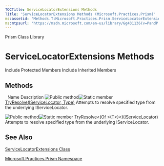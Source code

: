```yaml
---
TOCTitle: ServiceLocatorExtensions Methods
Title: 'ServiceLocatorExtensions Methods (Microsoft.Practices.Prism)'
ms:assetid: 'Methods.T:Microsoft.Practices.Prism.ServiceLocatorExtensions'
ms:mtpsurl: 'https://msdn.microsoft.com/en-us/library/Gg431136(v=PandP.50)'
---
```


Prism Class Library

ServiceLocatorExtensions Methods
================================

Include Protected Members
Include Inherited Members

Methods
-------

<span id="methodTableToggle"></span>
 
Name
Description
![](https://msdn.microsoft.com/en-us/Gg431136.pubmethod(en-us,PandP.50).gif "Public method")![](https://msdn.microsoft.com/en-us/Gg431136.static(en-us,PandP.50).gif "Static member")
[TryResolve(IServiceLocator, Type)](https://msdn.microsoft.com/m:microsoft.practices.prism.servicelocatorextensions.tryresolve(microsoft.practices.servicelocation.iservicelocator%2csystem.type))
Attempts to resolve specified type from the underlying IServiceLocator.

![](https://msdn.microsoft.com/en-us/Gg431136.pubmethod(en-us,PandP.50).gif "Public method")![](https://msdn.microsoft.com/en-us/Gg431136.static(en-us,PandP.50).gif "Static member")
[TryResolve&lt;(Of &lt;(T&gt;)&gt;)(IServiceLocator)](https://msdn.microsoft.com/m:microsoft.practices.prism.servicelocatorextensions.tryresolve%60%601(microsoft.practices.servicelocation.iservicelocator))
Attempts to resolve specified type from the underlying IServiceLocator.

See Also
--------

<span id="seeAlsoToggle"></span>
[ServiceLocatorExtensions Class](https://msdn.microsoft.com/t:microsoft.practices.prism.servicelocatorextensions)

[Microsoft.Practices.Prism Namespace](https://msdn.microsoft.com/n:microsoft.practices.prism)
